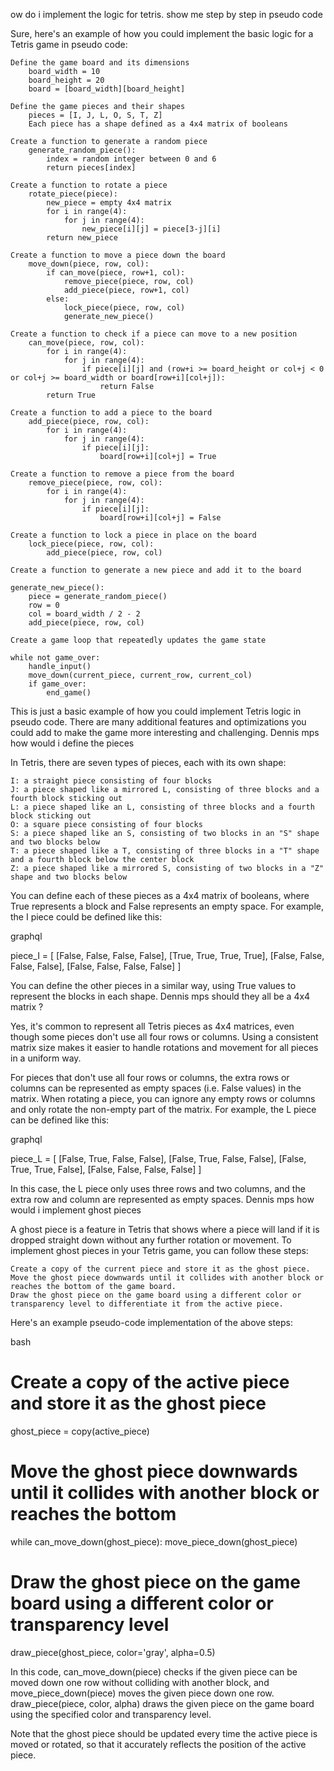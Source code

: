 ow do i implement the logic for tetris. show me step by step in pseudo code 

Sure, here's an example of how you could implement the basic logic for a Tetris game in pseudo code:

    Define the game board and its dimensions
        board_width = 10
        board_height = 20
        board = [board_width][board_height]

    Define the game pieces and their shapes
        pieces = [I, J, L, O, S, T, Z]
        Each piece has a shape defined as a 4x4 matrix of booleans

    Create a function to generate a random piece
        generate_random_piece():
            index = random integer between 0 and 6
            return pieces[index]

    Create a function to rotate a piece
        rotate_piece(piece):
            new_piece = empty 4x4 matrix
            for i in range(4):
                for j in range(4):
                    new_piece[i][j] = piece[3-j][i]
            return new_piece

    Create a function to move a piece down the board
        move_down(piece, row, col):
            if can_move(piece, row+1, col):
                remove_piece(piece, row, col)
                add_piece(piece, row+1, col)
            else:
                lock_piece(piece, row, col)
                generate_new_piece()

    Create a function to check if a piece can move to a new position
        can_move(piece, row, col):
            for i in range(4):
                for j in range(4):
                    if piece[i][j] and (row+i >= board_height or col+j < 0 or col+j >= board_width or board[row+i][col+j]):
                        return False
            return True

    Create a function to add a piece to the board
        add_piece(piece, row, col):
            for i in range(4):
                for j in range(4):
                    if piece[i][j]:
                        board[row+i][col+j] = True

    Create a function to remove a piece from the board
        remove_piece(piece, row, col):
            for i in range(4):
                for j in range(4):
                    if piece[i][j]:
                        board[row+i][col+j] = False

    Create a function to lock a piece in place on the board
        lock_piece(piece, row, col):
            add_piece(piece, row, col)

    Create a function to generate a new piece and add it to the board

    generate_new_piece():
        piece = generate_random_piece()
        row = 0
        col = board_width / 2 - 2
        add_piece(piece, row, col)

    Create a game loop that repeatedly updates the game state

    while not game_over:
        handle_input()
        move_down(current_piece, current_row, current_col)
        if game_over:
            end_game()

This is just a basic example of how you could implement Tetris logic in pseudo code. There are many additional features and optimizations you could add to make the game more interesting and challenging.
Dennis mps
how would i define the pieces

In Tetris, there are seven types of pieces, each with its own shape:

    I: a straight piece consisting of four blocks
    J: a piece shaped like a mirrored L, consisting of three blocks and a fourth block sticking out
    L: a piece shaped like an L, consisting of three blocks and a fourth block sticking out
    O: a square piece consisting of four blocks
    S: a piece shaped like an S, consisting of two blocks in an "S" shape and two blocks below
    T: a piece shaped like a T, consisting of three blocks in a "T" shape and a fourth block below the center block
    Z: a piece shaped like a mirrored S, consisting of two blocks in a "Z" shape and two blocks below

You can define each of these pieces as a 4x4 matrix of booleans, where True represents a block and False represents an empty space. For example, the I piece could be defined like this:

graphql

piece_I = [
  [False, False, False, False],
  [True, True, True, True],
  [False, False, False, False],
  [False, False, False, False]
]

You can define the other pieces in a similar way, using True values to represent the blocks in each shape.
Dennis mps
should they all be a 4x4 matrix ?

Yes, it's common to represent all Tetris pieces as 4x4 matrices, even though some pieces don't use all four rows or columns. Using a consistent matrix size makes it easier to handle rotations and movement for all pieces in a uniform way.

For pieces that don't use all four rows or columns, the extra rows or columns can be represented as empty spaces (i.e. False values) in the matrix. When rotating a piece, you can ignore any empty rows or columns and only rotate the non-empty part of the matrix. For example, the L piece can be defined like this:

graphql

piece_L = [
  [False, True, False, False],
  [False, True, False, False],
  [False, True, True, False],
  [False, False, False, False]
]

In this case, the L piece only uses three rows and two columns, and the extra row and column are represented as empty spaces.
Dennis mps
how would i implement ghost pieces

A ghost piece is a feature in Tetris that shows where a piece will land if it is dropped straight down without any further rotation or movement. To implement ghost pieces in your Tetris game, you can follow these steps:

    Create a copy of the current piece and store it as the ghost piece.
    Move the ghost piece downwards until it collides with another block or reaches the bottom of the game board.
    Draw the ghost piece on the game board using a different color or transparency level to differentiate it from the active piece.

Here's an example pseudo-code implementation of the above steps:

bash

# Create a copy of the active piece and store it as the ghost piece
ghost_piece = copy(active_piece)

# Move the ghost piece downwards until it collides with another block or reaches the bottom
while can_move_down(ghost_piece):
    move_piece_down(ghost_piece)

# Draw the ghost piece on the game board using a different color or transparency level
draw_piece(ghost_piece, color='gray', alpha=0.5)

In this code, can_move_down(piece) checks if the given piece can be moved down one row without colliding with another block, and move_piece_down(piece) moves the given piece down one row. draw_piece(piece, color, alpha) draws the given piece on the game board using the specified color and transparency level.

Note that the ghost piece should be updated every time the active piece is moved or rotated, so that it accurately reflects the position of the active piece.

